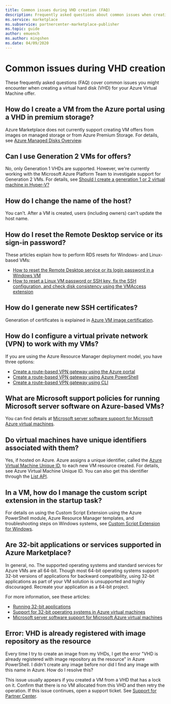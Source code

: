 ```yaml
---
title: Common issues during VHD creation (FAQ)
description: Frequently asked questions about common issues when creating a virtual hard disk (VHD).
ms.service: marketplace
ms.subservice: partnercenter-marketplace-publisher
ms.topic: guide
author: emuench
ms.author: mingshen
ms.date: 04/09/2020
---
```


# Common issues during VHD creation

These frequently asked questions (FAQ) cover common issues you might encounter when creating a virtual hard disk (VHD) for your Azure Virtual Machine offer.

## How do I create a VM from the Azure portal using a VHD in premium storage?

Azure Marketplace does not currently support creating VM offers from images on managed storage or from Azure Premium Storage. For details, see [Azure Managed Disks Overview](../../virtual-machines/windows/managed-disks-overview.md).

## Can I use Generation 2 VMs for offers?

No, only Generation 1 VHDs are supported. However, we're currently working with the Microsoft Azure Platform Team to investigate support for Generation 2 VMs. For details, see [Should I create a generation 1 or 2 virtual machine in Hyper-V?](https://docs.microsoft.com/windows-server/virtualization/hyper-v/plan/should-i-create-a-generation-1-or-2-virtual-machine-in-hyper-v)

## How do I change the name of the host?

You can't. After a VM is created, users (including owners) can't update the host name.

## How do I reset the Remote Desktop service or its sign-in password?

These articles explain how to perform RDS resets for Windows- and Linux-based VMs:

* [How to reset the Remote Desktop service or its login password in a Windows VM](azure/virtual-machines/troubleshooting/reset-rdp)
* [How to reset a Linux VM password or SSH key, fix the SSH configuration, and check disk consistency using the VMAccess extension](azure/virtual-machines/extensions/vmaccess)

## How do I generate new SSH certificates?

Generation of certificates is explained in [Azure VM image certification](https://aks.ms/CertifyVMimage).

## How do I configure a virtual private network (VPN) to work with my VMs?

If you are using the Azure Resource Manager deployment model, you have three options:

* [Create a route-based VPN gateway using the Azure portal](../../vpn-gateway/create-routebased-vpn-gateway-portal.md)
* [Create a route-based VPN gateway using Azure PowerShell](../../vpn-gateway/create-routebased-vpn-gateway-powershell.md)
* [Create a route-based VPN gateway using CLI](../../vpn-gateway/create-routebased-vpn-gateway-cli.md)

## What are Microsoft support policies for running Microsoft server software on Azure-based VMs?

You can find details at [Microsoft server software support for Microsoft Azure virtual machines](https://support.microsoft.com/help/2721672/microsoft-server-software-support-for-microsoft-azure-virtual-machines).

## Do virtual machines have unique identifiers associated with them?

Yes, if hosted on Azure. Azure assigns a unique identifier, called the [Azure Virtual Machine Unique ID](https://blogs.msdn.microsoft.com/wasimbloch/2016/10/20/azure-virtual-machine-unique-id/), to each new VM resource created. For details, see Azure Virtual Machine Unique ID. You can also get this identifier through the [List API](https://docs.microsoft.com/rest/api/compute/virtualmachines/list).

## In a VM, how do I manage the custom script extension in the startup task?

For details on using the Custom Script Extension using the Azure PowerShell module, Azure Resource Manager templates, and troubleshooting steps on Windows systems, see [Custom Script Extension for Windows](azure/virtual-machines/extensions/custom-script-windows).

## Are 32-bit applications or services supported in Azure Marketplace?

In general, no. The supported operating systems and standard services for Azure VMs are all 64-bit. Though most 64-bit operating systems support 32-bit versions of applications for backward compatibility, using 32-bit applications as part of your VM solution is unsupported and highly discouraged. Recreate your application as a 64-bit project.

For more information, see these articles:

* [Running 32-bit applications](https://docs.microsoft.com/windows/desktop/WinProg64/running-32-bit-applications)
* [Support for 32-bit operating systems in Azure virtual machines](https://support.microsoft.com/help/4021388/support-for-32-bit-operating-systems-in-azure-virtual-machines)
* [Microsoft server software support for Microsoft Azure virtual machines](https://support.microsoft.com/help/2721672/microsoft-server-software-support-for-microsoft-azure-virtual-machines)

## Error: VHD is already registered with image repository as the resource

Every time I try to create an image from my VHDs, I get the error "VHD is already registered with image repository as the resource" in Azure PowerShell. I didn't create any image before nor did I find any image with this name in Azure. How do I resolve this?

This issue usually appears if you created a VM from a VHD that has a lock on it. Confirm that there is no VM allocated from this VHD and then retry the operation. If this issue continues, open a support ticket. See [Support for Partner Center](support.md).
